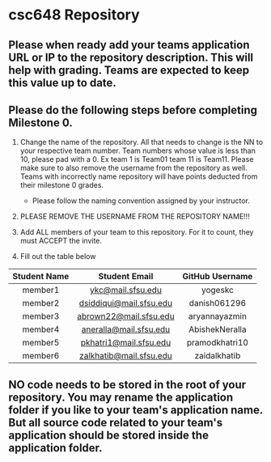 # csc648 Repository

## Please when ready add your teams application URL or IP to the repository description. This will help with grading. Teams are expected to keep this value up to date.

## Please do the following steps before completing Milestone 0.
1. Change the name of the repository. All that needs to change is the NN to your respective team number. Team numbers whose value is less than 10, please pad with a 0. Ex team 1 is Team01 team 11 is Team11. Please make sure to also remove the username from the repository as well. Teams with incorrectly name repository will have points deducted from their milestone 0 grades.
      - Please follow the naming convention assigned by your instructor.

1. PLEASE REMOVE THE USERNAME FROM THE REPOSITORY NAME!!!

2. Add ALL members of your team to this repository. For it to count, they must ACCEPT the invite.

3. Fill out the table below


| Student Name | Student Email          | GitHub Username |
|    :---:     |     :---:              |     :---:       |
| member1      |ykc@mail.sfsu.edu       | yogeskc         |
| member2      |dsiddiqui@mail.sfsu.edu | danish061296    |
| member3      |abrown22@mail.sfsu.edu  |aryannayazmin    |
| member4      |aneralla@mail.sfsu.edu  |AbishekNeralla   |
| member5      |pkhatri1@mail.sfsu.edu  |pramodkhatri10   |
| member6      |zalkhatib@mail.sfsu.edu |zaidalkhatib     |

## NO code needs to be stored in the root of your repository. You may rename the application folder if you like to your team's application name. But all source code related to your team's application should be stored inside the application folder.
